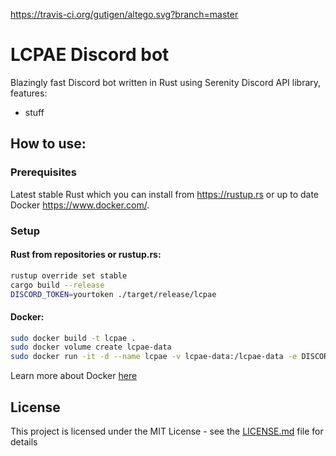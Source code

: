 https://travis-ci.org/gutigen/altego.svg?branch=master

# LCPAE Discord bot

Blazingly fast Discord bot written in Rust using Serenity Discord API library, features:
* stuff

## How to use:

### Prerequisites

Latest stable Rust which you can install from https://rustup.rs or up to date Docker https://www.docker.com/.

### Setup

#### Rust from repositories or rustup.rs:

``` bash
rustup override set stable
cargo build --release
DISCORD_TOKEN=yourtoken ./target/release/lcpae 
```

#### Docker:

``` bash
sudo docker build -t lcpae .
sudo docker volume create lcpae-data
sudo docker run -it -d --name lcpae -v lcpae-data:/lcpae-data -e DISCORD_TOKEN=yourtoken lcpae
```

Learn more about Docker [here](https://docs.docker.com/get-started/)

## License

This project is licensed under the MIT License - see the [LICENSE.md](LICENSE.md) file for details

